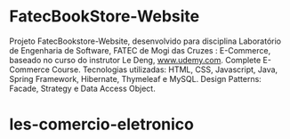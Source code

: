 # FatecBookStore-Website
Projeto FatecBookstore-Website, desenvolvido para disciplina Laboratório de Engenharia de Software, FATEC de Mogi das Cruzes :  E-Commerce, baseado no curso do  instrutor Le Deng, www.udemy.com. Complete E-Commerce Course.
Tecnologias utilizadas: HTML, CSS, Javascript, Java, Spring Framework,  Hibernate, Thymeleaf e MySQL.
Design Patterns: Facade, Strategy e Data Access Object.
# les-comercio-eletronico
